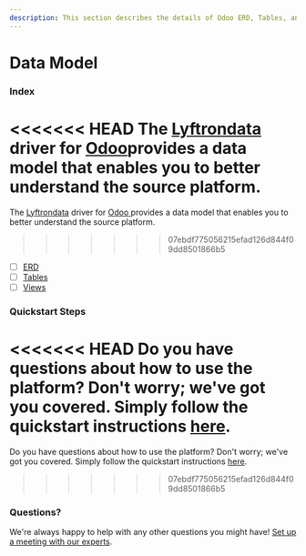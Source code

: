 ```yaml
---
description: This section describes the details of Odoo ERD, Tables, and Views.
---
```


# Data Model

### Index

<<<<<<< HEAD
The  [Lyftrondata](https://www.lyftrondata.com/) driver for [Odoo](https://www.lyftrondata.com/integration/finance-analytics/odoo/)provides a data model that enables you to better understand the source platform.
=======
The [Lyftrondata](https://www.lyftrondata.com/) driver for [Odoo](https://www.lyftrondata.com/integration/odoo/)[ ](https://www.lyftrondata.com/integration/odoo/)provides a data model that enables you to better understand the source platform.
>>>>>>> 07ebdf775056215efad126d844f09dd8501866b5

* [ ] [ERD](erd.md)
* [ ] [Tables](tables.md)
* [ ] [Views](views.md)

### Quickstart Steps

<<<<<<< HEAD
Do you have questions about how to use the platform? Don't worry; we've got you covered. Simply follow the quickstart instructions [here](../../../finance-analytics/odoo/quickstart-steps.md).
=======
Do you have questions about how to use the platform? Don't worry; we've got you covered. Simply follow the quickstart instructions [here](../).
>>>>>>> 07ebdf775056215efad126d844f09dd8501866b5

### Questions? <a href="#questions" id="questions"></a>

We're always happy to help with any other questions you might have! [Set up a meeting with our experts](https://www.lyftrondata.com/book-a-meeting/).
